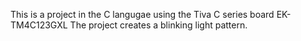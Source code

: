 This is a project in the C langugae using the Tiva C series board EK-TM4C123GXL
The project creates a blinking light pattern.

